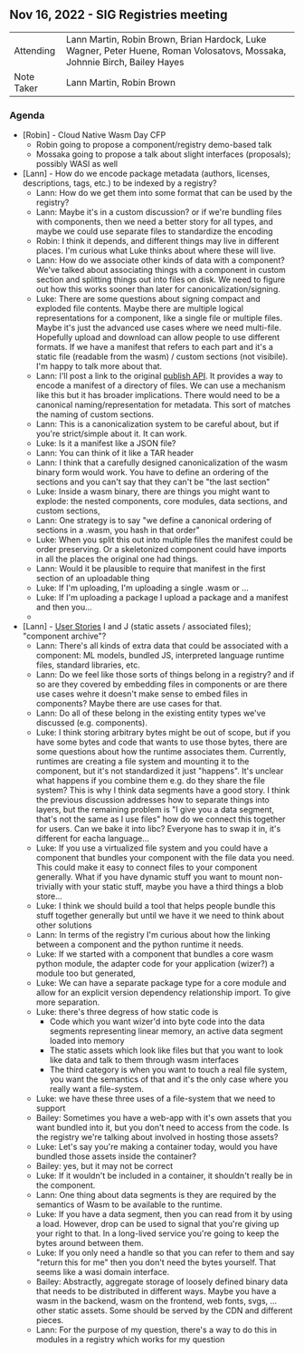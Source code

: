 ## Nov 16, 2022 - SIG Registries meeting

|          |      | 
| -------- | -------- |
| Attending  | Lann Martin, Robin Brown, Brian Hardock, Luke Wagner, Peter Huene, Roman Volosatovs, Mossaka, Johnnie Birch, Bailey Hayes
| Note Taker | Lann Martin, Robin Brown

### Agenda

* [Robin] - Cloud Native Wasm Day CFP
    * Robin going to propose a component/registry demo-based talk
    * Mossaka going to propose a talk about slight interfaces (proposals); possibly WASI as well
* [Lann] - How do we encode package metadata (authors, licenses, descriptions, tags, etc.) to be indexed by a registry?
    * Lann: How do we get them into some format that can be used by the registry?
    * Lann: Maybe it's in a custom discussion? or if we're bundling files with components, then we need a better story for all types, and maybe we could use separate files to standardize the encoding
    * Robin: I think it depends, and different things may live in different places. I'm curious what Luke thinks about where these will live.
    * Lann: How do we associate other kinds of data with a component? We've talked about associating things with a component in custom section and splitting things out into files on disk. We need to figure out how this works sooner than later for canonicalization/signing.
    * Luke: There are some questions about signing compact and exploded file contents. Maybe there are multiple logical representations for a component, like a single file or multiple files. Maybe it's just the advanced use cases where we need multi-file. Hopefully upload and download can allow people to use different formats. If we have a manifest that refers to each part and it's a static file (readable from the wasm) / custom sections (not visibile). I'm happy to talk more about that.
    * Lann: I'll post a link to the original [publish API](https://github.com/bytecodealliance/SIG-Registries/blob/main/proposals/Publish-API.md#content-digest). It provides a way to encode a manifest of a directory of files. We can use a mechanism like this but it has broader implications. There would need to be a canonical naming/representation for metadata. This sort of matches the naming of custom sections.
    * Lann: This is a canonicalization system to be careful about, but if you're strict/simple about it. It can work.
    * Luke: Is it a manifest like a JSON file?
    * Lann: You can think of it like a TAR header
    * Lann: I think that a carefully designed canonicalization of the wasm binary form would work. You have to define an ordering of the sections and you can't say that they can't be "the last section"
    * Luke: Inside a wasm binary, there are things you might want to explode: the nested components, core modules, data sections, and custom sections,
    * Lann: One strategy is to say "we define a canonical ordering of sections in a .wasm, you hash in that order"
    * Luke: When you split this out into multiple files the manifest could be order preserving. Or a skeletonized component could have imports in all the places the original one had things.
    * Lann: Would it be plausible to require that manifest in the first section of an uploadable thing
    * Luke: If I'm uploading, I'm uploading a single .wasm or ...
    * Luke: If I'm uploading a package I upload a package and a manifest and then you...
    * 
* [Lann] - [User Stories](https://github.com/bytecodealliance/SIG-Registries/blob/main/docs/user-stories.md) I and J (static assets / associated files); "component archive"?
    * Lann: There's all kinds of extra data that could be associated with a component: ML models, bundled JS, interpreted language runtime files, standard libraries, etc.
    * Lann: Do we feel like those sorts of things belong in a registry? and if so are they covered by embedding files in components or are there use cases wehre it doesn't make sense to embed files in components? Maybe there are use cases for that.
    * Lann: Do all of these belong in the existing entity types we've discussed (e.g. components).
    * Luke: I think storing arbitrary bytes might be out of scope, but if you have some bytes and code that wants to use those bytes, there are some questions about how the runtime associates them. Currently, runtimes are creating a file system and mounting it to the component, but it's not standardized it just "happens". It's unclear what happens if you combine them e.g. do they share the file system? This is why I think data segments have a good story. I think the previous discussion addresses how to separate things into layers, but the remaining problem is "I give you a data segment, that's not the same as I use files" how do we connect this together for users. Can we bake it into libc? Everyone has to swap it in, it's different for eacha language...
    * Luke: If you use a virtualized file system and you could have a component that bundles your component with the file data you need. This could make it easy to connect files to your component generally. What if you have dynamic stuff you want to mount non-trivially with your static stuff, maybe you have a third things a blob store...
    * Luke: I think we should build a tool that helps people bundle this stuff together generally but until we have it we need to think about other solutions
    * Lann: In terms of the registry I'm curious about how the linking between a component and the python runtime it needs.
    * Luke: If we started with a component that bundles a core wasm python module, the adapter code for your application (wizer?) a module too but generated, 
    * Luke: We can have a separate package type for a core module and allow for an explicit version dependency relationship import. To give more separation. 
    * Luke: there's three degress of how static code is
        * Code which you want wizer'd into byte code into the data segments representing linear memory, an active data segment loaded into memory
        * The static assets which look like files but that you want to look like data and talk to them through wasm interfaces
        * The third category is when you want to touch a real file system, you want the semantics of that and it's the only case where you really want a file-system.
    * Luke: we have these three uses of a file-system that we need to support
    * Bailey: Sometimes you have a web-app with it's own assets that you want bundled into it, but you don't need to access from the code. Is the registry we're talking about involved in hosting those assets?
    * Luke: Let's say you're making a container today, would you have bundled those assets inside the container?
    * Bailey: yes, but it may not be correct
    * Luke: If it wouldn't be included in a container, it shouldn't really be in the component.
    * Lann: One thing about data segments is they are required by the semantics of Wasm to be available to the runtime.
    * Luke: If you have a data segment, then you can read from it by using a load. However, drop can be used to signal that you're giving up your right to that. In a long-lived service you're going to keep the bytes around between them.
    * Luke: If you only need a handle so that you can refer to them and say "return this for me" then you don't need the bytes yourself. That seems like a wasi domain interface.
    * Bailey: Abstractly, aggregate storage of loosely defined binary data that needs to be distributed in different ways. Maybe you have a wasm in the backend, wasm on the frontend, web fonts, svgs, ... other static assets. Some should be served by the CDN and different pieces.
    * Lann: For the purpose of my question, there's a way to do this in modules in a registry which works for my question
